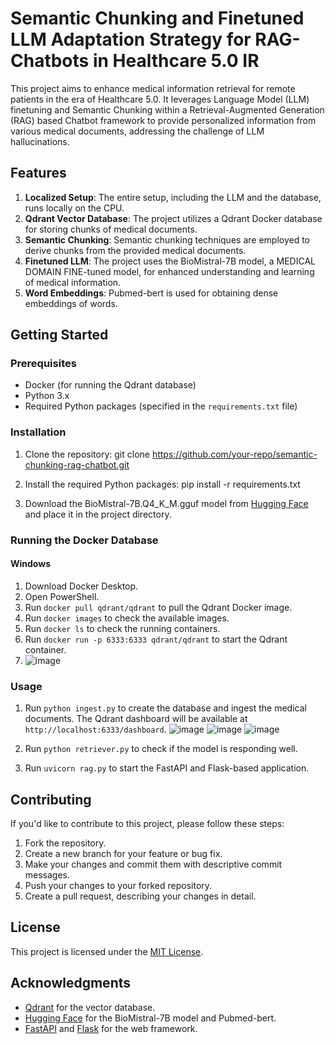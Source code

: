 # Semantic Chunking and Finetuned LLM Adaptation Strategy for RAG-Chatbots in Healthcare 5.0 IR

This project aims to enhance medical information retrieval for remote patients in the era of Healthcare 5.0. It leverages Language Model (LLM) finetuning and Semantic Chunking within a Retrieval-Augmented Generation (RAG) based Chatbot framework to provide personalized information from various medical documents, addressing the challenge of LLM hallucinations.

## Features

1. **Localized Setup**: The entire setup, including the LLM and the database, runs locally on the CPU.
2. **Qdrant Vector Database**: The project utilizes a Qdrant Docker database for storing chunks of medical documents.
3. **Semantic Chunking**: Semantic chunking techniques are employed to derive chunks from the provided medical documents.
4. **Finetuned LLM**: The project uses the BioMistral-7B model, a MEDICAL DOMAIN FINE-tuned model, for enhanced understanding and learning of medical information.
5. **Word Embeddings**: Pubmed-bert is used for obtaining dense embeddings of words.

## Getting Started

### Prerequisites

- Docker (for running the Qdrant database)
- Python 3.x
- Required Python packages (specified in the `requirements.txt` file)

### Installation

1. Clone the repository: git clone https://github.com/your-repo/semantic-chunking-rag-chatbot.git

2. Install the required Python packages: pip install -r requirements.txt

3. Download the BioMistral-7B.Q4_K_M.gguf model from [Hugging Face](https://huggingface.co/MaziyarPanahi/BioMistral-7B-GGUF) and place it in the project directory.

### Running the Docker Database

#### Windows

1. Download Docker Desktop.
2. Open PowerShell.
3. Run `docker pull qdrant/qdrant` to pull the Qdrant Docker image.
4. Run `docker images` to check the available images.
5. Run `docker ls` to check the running containers.
6. Run `docker run -p 6333:6333 qdrant/qdrant` to start the Qdrant container.
7. ![image](https://github.com/fenil210/Medical-RAG/assets/121050723/6579c70e-e697-40b2-8142-72ea175ae1a0)


### Usage

1. Run `python ingest.py` to create the database and ingest the medical documents. The Qdrant dashboard will be available at `http://localhost:6333/dashboard`.
![image](https://github.com/fenil210/Medical-RAG/assets/121050723/f2235852-0153-4db8-991f-57cfb9714641)
![image](https://github.com/fenil210/Medical-RAG/assets/121050723/9d7fa324-db51-47b7-bde3-0a9eb49aa04b)
![image](https://github.com/fenil210/Medical-RAG/assets/121050723/1079fad4-baeb-402b-86ae-47e412da00eb)



3. Run `python retriever.py` to check if the model is responding well.

4. Run `uvicorn rag.py` to start the FastAPI and Flask-based application.

## Contributing

If you'd like to contribute to this project, please follow these steps:

1. Fork the repository.
2. Create a new branch for your feature or bug fix.
3. Make your changes and commit them with descriptive commit messages.
4. Push your changes to your forked repository.
5. Create a pull request, describing your changes in detail.

## License

This project is licensed under the [MIT License](LICENSE).

## Acknowledgments

- [Qdrant](https://qdrant.tech/) for the vector database.
- [Hugging Face](https://huggingface.co/) for the BioMistral-7B model and Pubmed-bert.
- [FastAPI](https://fastapi.tiangolo.com/) and [Flask](https://flask.palletsprojects.com/) for the web framework.
